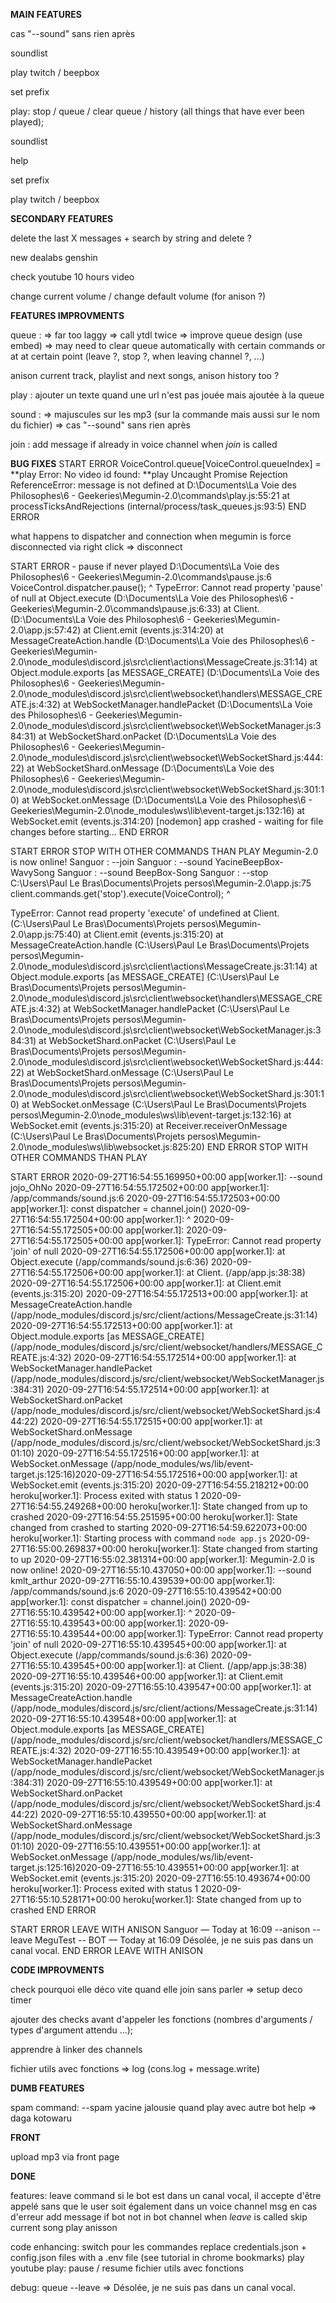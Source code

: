 **__MAIN FEATURES__**

cas "--sound" sans rien après

soundlist

play twitch / beepbox

set prefix

play:
    stop / queue / clear queue / history (all things that have ever been played);

soundlist

help

set prefix

play twitch / beepbox


**__SECONDARY FEATURES__**

delete the last X messages + search by string and delete ?

new dealabs genshin

check youtube 10 hours video

change current volume / change default volume (for anison ?)


**__FEATURES IMPROVMENTS__**

queue :
=> far too laggy
=> call ytdl twice
=> improve queue design (use embed)
=> may need to clear queue automatically with certain commands or at at certain point (leave ?, stop ?, when leaving channel ?, ...)

anison current track, playlist and next songs, anison history too ?

play : ajouter un texte quand une url n'est pas jouée mais ajoutée à la queue

sound :
=> majuscules sur les mp3 (sur la commande mais aussi sur le nom du fichier)
=> cas "--sound" sans rien après

join : add message if already in voice channel when *join* is called


**__BUG FIXES__**
START ERROR
VoiceControl.queue[VoiceControl.queueIndex] = **play
Error: No video id found: **play
Uncaught Promise Rejection ReferenceError: message is not defined
    at D:\Documents\La Voie des Philosophes\6 - Geekeries\Megumin-2.0\commands\play.js:55:21
    at processTicksAndRejections (internal/process/task_queues.js:93:5)
END ERROR

what happens to dispatcher and connection when megumin is force disconnected via right click => disconnect

START ERROR - pause if never played
D:\Documents\La Voie des Philosophes\6 - Geekeries\Megumin-2.0\commands\pause.js:6
        VoiceControl.dispatcher.pause();
                                ^
TypeError: Cannot read property 'pause' of null
    at Object.execute (D:\Documents\La Voie des Philosophes\6 - Geekeries\Megumin-2.0\commands\pause.js:6:33)
    at Client.<anonymous> (D:\Documents\La Voie des Philosophes\6 - Geekeries\Megumin-2.0\app.js:57:42)
    at Client.emit (events.js:314:20)
    at MessageCreateAction.handle (D:\Documents\La Voie des Philosophes\6 - Geekeries\Megumin-2.0\node_modules\discord.js\src\client\actions\MessageCreate.js:31:14)
    at Object.module.exports [as MESSAGE_CREATE] (D:\Documents\La Voie des Philosophes\6 - Geekeries\Megumin-2.0\node_modules\discord.js\src\client\websocket\handlers\MESSAGE_CREATE.js:4:32)
    at WebSocketManager.handlePacket (D:\Documents\La Voie des Philosophes\6 - Geekeries\Megumin-2.0\node_modules\discord.js\src\client\websocket\WebSocketManager.js:384:31)
    at WebSocketShard.onPacket (D:\Documents\La Voie des Philosophes\6 - Geekeries\Megumin-2.0\node_modules\discord.js\src\client\websocket\WebSocketShard.js:444:22)
    at WebSocketShard.onMessage (D:\Documents\La Voie des Philosophes\6 - Geekeries\Megumin-2.0\node_modules\discord.js\src\client\websocket\WebSocketShard.js:301:10)
    at WebSocket.onMessage (D:\Documents\La Voie des Philosophes\6 - Geekeries\Megumin-2.0\node_modules\ws\lib\event-target.js:132:16)
    at WebSocket.emit (events.js:314:20)
[nodemon] app crashed - waiting for file changes before starting...
END ERROR

START ERROR STOP WITH OTHER COMMANDS THAN PLAY
Megumin-2.0 is now online!
Sanguor : --join
Sanguor : --sound YacineBeepBox-WavySong
Sanguor : --sound BeepBox-Song
Sanguor : --stop
C:\Users\Paul Le Bras\Documents\Projets persos\Megumin-2.0\app.js:75
            client.commands.get('stop').execute(VoiceControl);
                                       ^

TypeError: Cannot read property 'execute' of undefined
    at Client.<anonymous> (C:\Users\Paul Le Bras\Documents\Projets persos\Megumin-2.0\app.js:75:40)
    at Client.emit (events.js:315:20)
    at MessageCreateAction.handle (C:\Users\Paul Le Bras\Documents\Projets persos\Megumin-2.0\node_modules\discord.js\src\client\actions\MessageCreate.js:31:14)
    at Object.module.exports [as MESSAGE_CREATE] (C:\Users\Paul Le Bras\Documents\Projets persos\Megumin-2.0\node_modules\discord.js\src\client\websocket\handlers\MESSAGE_CREATE.js:4:32)
    at WebSocketManager.handlePacket (C:\Users\Paul Le Bras\Documents\Projets persos\Megumin-2.0\node_modules\discord.js\src\client\websocket\WebSocketManager.js:384:31)
    at WebSocketShard.onPacket (C:\Users\Paul Le Bras\Documents\Projets persos\Megumin-2.0\node_modules\discord.js\src\client\websocket\WebSocketShard.js:444:22)
    at WebSocketShard.onMessage (C:\Users\Paul Le Bras\Documents\Projets persos\Megumin-2.0\node_modules\discord.js\src\client\websocket\WebSocketShard.js:301:10)
    at WebSocket.onMessage (C:\Users\Paul Le Bras\Documents\Projets persos\Megumin-2.0\node_modules\ws\lib\event-target.js:132:16)
    at WebSocket.emit (events.js:315:20)
    at Receiver.receiverOnMessage (C:\Users\Paul Le Bras\Documents\Projets persos\Megumin-2.0\node_modules\ws\lib\websocket.js:825:20)
END ERROR STOP WITH OTHER COMMANDS THAN PLAY

START ERROR
2020-09-27T16:54:55.169950+00:00 app[worker.1]: --sound jojo_OhNo
2020-09-27T16:54:55.172502+00:00 app[worker.1]: /app/commands/sound.js:6
2020-09-27T16:54:55.172503+00:00 app[worker.1]: const dispatcher = channel.join()
2020-09-27T16:54:55.172504+00:00 app[worker.1]: ^
2020-09-27T16:54:55.172505+00:00 app[worker.1]:
2020-09-27T16:54:55.172505+00:00 app[worker.1]: TypeError: Cannot read property 'join' of null
2020-09-27T16:54:55.172506+00:00 app[worker.1]: at Object.execute (/app/commands/sound.js:6:36)
2020-09-27T16:54:55.172506+00:00 app[worker.1]: at Client.<anonymous> (/app/app.js:38:38)
2020-09-27T16:54:55.172506+00:00 app[worker.1]: at Client.emit (events.js:315:20)
2020-09-27T16:54:55.172513+00:00 app[worker.1]: at MessageCreateAction.handle (/app/node_modules/discord.js/src/client/actions/MessageCreate.js:31:14)
2020-09-27T16:54:55.172513+00:00 app[worker.1]: at Object.module.exports [as MESSAGE_CREATE] (/app/node_modules/discord.js/src/client/websocket/handlers/MESSAGE_CREATE.js:4:32)
2020-09-27T16:54:55.172514+00:00 app[worker.1]: at WebSocketManager.handlePacket (/app/node_modules/discord.js/src/client/websocket/WebSocketManager.js:384:31)
2020-09-27T16:54:55.172514+00:00 app[worker.1]: at WebSocketShard.onPacket (/app/node_modules/discord.js/src/client/websocket/WebSocketShard.js:444:22)
2020-09-27T16:54:55.172515+00:00 app[worker.1]: at WebSocketShard.onMessage (/app/node_modules/discord.js/src/client/websocket/WebSocketShard.js:301:10)
2020-09-27T16:54:55.172516+00:00 app[worker.1]: at WebSocket.onMessage (/app/node_modules/ws/lib/event-target.js:125:16)2020-09-27T16:54:55.172516+00:00 app[worker.1]: at WebSocket.emit (events.js:315:20)
2020-09-27T16:54:55.218212+00:00 heroku[worker.1]: Process exited with status 1
2020-09-27T16:54:55.249268+00:00 heroku[worker.1]: State changed from up to crashed
2020-09-27T16:54:55.251595+00:00 heroku[worker.1]: State changed from crashed to starting
2020-09-27T16:54:59.622073+00:00 heroku[worker.1]: Starting process with command `node app.js`
2020-09-27T16:55:00.269837+00:00 heroku[worker.1]: State changed from starting to up
2020-09-27T16:55:02.381314+00:00 app[worker.1]: Megumin-2.0 is now online!
2020-09-27T16:55:10.437050+00:00 app[worker.1]: --sound kmlt_arthur
2020-09-27T16:55:10.439539+00:00 app[worker.1]: /app/commands/sound.js:6
2020-09-27T16:55:10.439542+00:00 app[worker.1]: const dispatcher = channel.join()
2020-09-27T16:55:10.439542+00:00 app[worker.1]: ^
2020-09-27T16:55:10.439543+00:00 app[worker.1]:
2020-09-27T16:55:10.439544+00:00 app[worker.1]: TypeError: Cannot read property 'join' of null
2020-09-27T16:55:10.439545+00:00 app[worker.1]: at Object.execute (/app/commands/sound.js:6:36)
2020-09-27T16:55:10.439545+00:00 app[worker.1]: at Client.<anonymous> (/app/app.js:38:38)
2020-09-27T16:55:10.439546+00:00 app[worker.1]: at Client.emit (events.js:315:20)
2020-09-27T16:55:10.439547+00:00 app[worker.1]: at MessageCreateAction.handle (/app/node_modules/discord.js/src/client/actions/MessageCreate.js:31:14)
2020-09-27T16:55:10.439548+00:00 app[worker.1]: at Object.module.exports [as MESSAGE_CREATE] (/app/node_modules/discord.js/src/client/websocket/handlers/MESSAGE_CREATE.js:4:32)
2020-09-27T16:55:10.439549+00:00 app[worker.1]: at WebSocketManager.handlePacket (/app/node_modules/discord.js/src/client/websocket/WebSocketManager.js:384:31)
2020-09-27T16:55:10.439549+00:00 app[worker.1]: at WebSocketShard.onPacket (/app/node_modules/discord.js/src/client/websocket/WebSocketShard.js:444:22)
2020-09-27T16:55:10.439550+00:00 app[worker.1]: at WebSocketShard.onMessage (/app/node_modules/discord.js/src/client/websocket/WebSocketShard.js:301:10)
2020-09-27T16:55:10.439551+00:00 app[worker.1]: at WebSocket.onMessage (/app/node_modules/ws/lib/event-target.js:125:16)2020-09-27T16:55:10.439551+00:00 app[worker.1]: at WebSocket.emit (events.js:315:20)
2020-09-27T16:55:10.493674+00:00 heroku[worker.1]: Process exited with status 1
2020-09-27T16:55:10.528171+00:00 heroku[worker.1]: State changed from up to crashed
END ERROR


START ERROR LEAVE WITH ANISON
Sanguor — Today at 16:09
--anison
--leave
MeguTest --
BOT
 — Today at 16:09
Désolée, je ne suis pas dans un canal vocal.
END ERROR LEAVE WITH ANISON


**__CODE IMPROVMENTS__**



check pourquoi elle déco vite quand elle join sans parler
    => setup deco timer

ajouter des checks avant d'appeler les fonctions (nombres d'arguments / types d'argument attendu ...);

apprendre à linker des channels

fichier utils avec fonctions
=> log (cons.log + message.write)

**__DUMB  FEATURES__**

spam command: --spam yacine
jalousie quand play avec autre bot
help => daga kotowaru

**__FRONT__**

upload mp3 via front page

**__DONE__**

features:
    leave command
    si le bot est dans un canal vocal, il accepte d'être appelé sans que le user soit également dans un voice channel
    msg en cas d'erreur
    add message if bot not in bot channel when *leave* is called
    skip current song
    play anisson

code enhancing:
    switch pour les commandes
    replace credentials.json + config.json files with a .env file (see tutorial in chrome bookmarks)
    play youtube
    play:
        pause / resume
    fichier utils avec fonctions

debug:
    queue
    --leave => Désolée, je ne suis pas dans un canal vocal.